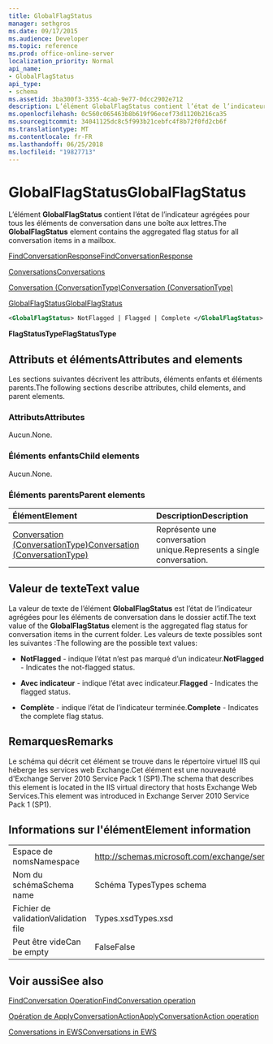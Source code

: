 ```yaml
---
title: GlobalFlagStatus
manager: sethgros
ms.date: 09/17/2015
ms.audience: Developer
ms.topic: reference
ms.prod: office-online-server
localization_priority: Normal
api_name:
- GlobalFlagStatus
api_type:
- schema
ms.assetid: 3ba300f3-3355-4cab-9e77-0dcc2902e712
description: L’élément GlobalFlagStatus contient l’état de l’indicateur agrégées pour tous les éléments de conversation dans une boîte aux lettres.
ms.openlocfilehash: 0c560c065463b8b619f96ecef73d1120b216ca35
ms.sourcegitcommit: 34041125dc8c5f993b21cebfc4f8b72f0fd2cb6f
ms.translationtype: MT
ms.contentlocale: fr-FR
ms.lasthandoff: 06/25/2018
ms.locfileid: "19827713"
---
```

# <a name="globalflagstatus"></a><span data-ttu-id="868c1-103">GlobalFlagStatus</span><span class="sxs-lookup"><span data-stu-id="868c1-103">GlobalFlagStatus</span></span>

<span data-ttu-id="868c1-104">L’élément **GlobalFlagStatus** contient l’état de l’indicateur agrégées pour tous les éléments de conversation dans une boîte aux lettres.</span><span class="sxs-lookup"><span data-stu-id="868c1-104">The **GlobalFlagStatus** element contains the aggregated flag status for all conversation items in a mailbox.</span></span> 
  
[<span data-ttu-id="868c1-105">FindConversationResponse</span><span class="sxs-lookup"><span data-stu-id="868c1-105">FindConversationResponse</span></span>](findconversationresponse.md)
  
[<span data-ttu-id="868c1-106">Conversations</span><span class="sxs-lookup"><span data-stu-id="868c1-106">Conversations</span></span>](conversations-ex15websvcsotherref.md)
  
[<span data-ttu-id="868c1-107">Conversation (ConversationType)</span><span class="sxs-lookup"><span data-stu-id="868c1-107">Conversation (ConversationType)</span></span>](conversation-conversationtype.md)
  
[<span data-ttu-id="868c1-108">GlobalFlagStatus</span><span class="sxs-lookup"><span data-stu-id="868c1-108">GlobalFlagStatus</span></span>](globalflagstatus.md)
  
```XML
<GlobalFlagStatus> NotFlagged | Flagged | Complete </GlobalFlagStatus>
```

 <span data-ttu-id="868c1-109">**FlagStatusType**</span><span class="sxs-lookup"><span data-stu-id="868c1-109">**FlagStatusType**</span></span>
## <a name="attributes-and-elements"></a><span data-ttu-id="868c1-110">Attributs et éléments</span><span class="sxs-lookup"><span data-stu-id="868c1-110">Attributes and elements</span></span>

<span data-ttu-id="868c1-111">Les sections suivantes décrivent les attributs, éléments enfants et éléments parents.</span><span class="sxs-lookup"><span data-stu-id="868c1-111">The following sections describe attributes, child elements, and parent elements.</span></span>
  
### <a name="attributes"></a><span data-ttu-id="868c1-112">Attributs</span><span class="sxs-lookup"><span data-stu-id="868c1-112">Attributes</span></span>

<span data-ttu-id="868c1-113">Aucun.</span><span class="sxs-lookup"><span data-stu-id="868c1-113">None.</span></span>
  
### <a name="child-elements"></a><span data-ttu-id="868c1-114">Éléments enfants</span><span class="sxs-lookup"><span data-stu-id="868c1-114">Child elements</span></span>

<span data-ttu-id="868c1-115">Aucun.</span><span class="sxs-lookup"><span data-stu-id="868c1-115">None.</span></span>
  
### <a name="parent-elements"></a><span data-ttu-id="868c1-116">Éléments parents</span><span class="sxs-lookup"><span data-stu-id="868c1-116">Parent elements</span></span>

|<span data-ttu-id="868c1-117">**Élément**</span><span class="sxs-lookup"><span data-stu-id="868c1-117">**Element**</span></span>|<span data-ttu-id="868c1-118">**Description**</span><span class="sxs-lookup"><span data-stu-id="868c1-118">**Description**</span></span>|
|:-----|:-----|
|[<span data-ttu-id="868c1-119">Conversation (ConversationType)</span><span class="sxs-lookup"><span data-stu-id="868c1-119">Conversation (ConversationType)</span></span>](conversation-conversationtype.md) <br/> |<span data-ttu-id="868c1-120">Représente une conversation unique.</span><span class="sxs-lookup"><span data-stu-id="868c1-120">Represents a single conversation.</span></span>  <br/> |
   
## <a name="text-value"></a><span data-ttu-id="868c1-121">Valeur de texte</span><span class="sxs-lookup"><span data-stu-id="868c1-121">Text value</span></span>

<span data-ttu-id="868c1-122">La valeur de texte de l’élément **GlobalFlagStatus** est l’état de l’indicateur agrégées pour les éléments de conversation dans le dossier actif.</span><span class="sxs-lookup"><span data-stu-id="868c1-122">The text value of the **GlobalFlagStatus** element is the aggregated flag status for conversation items in the current folder.</span></span> <span data-ttu-id="868c1-123">Les valeurs de texte possibles sont les suivantes :</span><span class="sxs-lookup"><span data-stu-id="868c1-123">The following are the possible text values:</span></span> 
  
- <span data-ttu-id="868c1-124">**NotFlagged** - indique l’état n’est pas marqué d’un indicateur.</span><span class="sxs-lookup"><span data-stu-id="868c1-124">**NotFlagged** - Indicates the not-flagged status.</span></span> 
    
- <span data-ttu-id="868c1-125">**Avec indicateur** - indique l’état avec indicateur.</span><span class="sxs-lookup"><span data-stu-id="868c1-125">**Flagged** - Indicates the flagged status.</span></span> 
    
- <span data-ttu-id="868c1-126">**Complète** - indique l’état de l’indicateur terminée.</span><span class="sxs-lookup"><span data-stu-id="868c1-126">**Complete** - Indicates the complete flag status.</span></span> 
    
## <a name="remarks"></a><span data-ttu-id="868c1-127">Remarques</span><span class="sxs-lookup"><span data-stu-id="868c1-127">Remarks</span></span>

<span data-ttu-id="868c1-128">Le schéma qui décrit cet élément se trouve dans le répertoire virtuel IIS qui héberge les services web Exchange.Cet élément est une nouveauté d'Exchange Server 2010 Service Pack 1 (SP1).</span><span class="sxs-lookup"><span data-stu-id="868c1-128">The schema that describes this element is located in the IIS virtual directory that hosts Exchange Web Services.This element was introduced in Exchange Server 2010 Service Pack 1 (SP1).</span></span>
  
## <a name="element-information"></a><span data-ttu-id="868c1-129">Informations sur l'élément</span><span class="sxs-lookup"><span data-stu-id="868c1-129">Element information</span></span>

|||
|:-----|:-----|
|<span data-ttu-id="868c1-130">Espace de noms</span><span class="sxs-lookup"><span data-stu-id="868c1-130">Namespace</span></span>  <br/> |http://schemas.microsoft.com/exchange/services/2006/types  <br/> |
|<span data-ttu-id="868c1-131">Nom du schéma</span><span class="sxs-lookup"><span data-stu-id="868c1-131">Schema name</span></span>  <br/> |<span data-ttu-id="868c1-132">Schéma Types</span><span class="sxs-lookup"><span data-stu-id="868c1-132">Types schema</span></span>  <br/> |
|<span data-ttu-id="868c1-133">Fichier de validation</span><span class="sxs-lookup"><span data-stu-id="868c1-133">Validation file</span></span>  <br/> |<span data-ttu-id="868c1-134">Types.xsd</span><span class="sxs-lookup"><span data-stu-id="868c1-134">Types.xsd</span></span>  <br/> |
|<span data-ttu-id="868c1-135">Peut être vide</span><span class="sxs-lookup"><span data-stu-id="868c1-135">Can be empty</span></span>  <br/> |<span data-ttu-id="868c1-136">False</span><span class="sxs-lookup"><span data-stu-id="868c1-136">False</span></span>  <br/> |
   
## <a name="see-also"></a><span data-ttu-id="868c1-137">Voir aussi</span><span class="sxs-lookup"><span data-stu-id="868c1-137">See also</span></span>



[<span data-ttu-id="868c1-138">FindConversation Operation</span><span class="sxs-lookup"><span data-stu-id="868c1-138">FindConversation operation</span></span>](findconversation-operation.md)
  
[<span data-ttu-id="868c1-139">Opération de ApplyConversationAction</span><span class="sxs-lookup"><span data-stu-id="868c1-139">ApplyConversationAction operation</span></span>](applyconversationaction-operation.md)


[<span data-ttu-id="868c1-140">Conversations in EWS</span><span class="sxs-lookup"><span data-stu-id="868c1-140">Conversations in EWS</span></span>](http://msdn.microsoft.com/library/91e64629-db6c-4c94-9dcb-d386232e8467%28Office.15%29.aspx)

